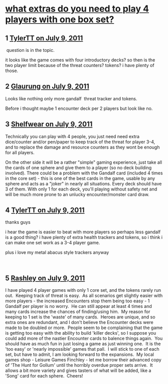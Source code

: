 # [what extras do you need to play 4 players with one box set?](https://community.fantasyflightgames.com/topic/49711-what-extras-do-you-need-to-play-4-players-with-one-box-set/)

## 1 [TylerTT on July 9, 2011](https://community.fantasyflightgames.com/topic/49711-what-extras-do-you-need-to-play-4-players-with-one-box-set/?do=findComment&comment=497137)

 question is in the topic. 

it looks like the game comes with four introductory decks? so then is the two player limit because of the threat counters? tokens? i have plenty of those.

## 2 [Glaurung on July 9, 2011](https://community.fantasyflightgames.com/topic/49711-what-extras-do-you-need-to-play-4-players-with-one-box-set/?do=findComment&comment=497139)

Looks like nothing only more gandalf  threat tracker and tokens.

Before i thought maybe 1 encounter deck per 2 players but look like no.

## 3 [Shelfwear on July 9, 2011](https://community.fantasyflightgames.com/topic/49711-what-extras-do-you-need-to-play-4-players-with-one-box-set/?do=findComment&comment=497149)

Technically you can play with 4 people, you just need need extra dice/counter and/or pen/paper to keep track of the threat for player 3-4, and to replace the damage and resource counters as they wont be enough for all players.

On the other side it will be a rather "simple" gaming experience, just take all the cards of one sphere and give them to a player (so no deck building involved). There could be a problem with the Gandalf card (included 4 times in the core set) - this is one of the best cards in the game, usable by any sphere and acts as a "joker" in nearly all situations. Every deck should have 3 of them. With only 1 for each deck, you'll playing without safety net and will be much more prone to an unlucky encounter/monster card draw.

## 4 [TylerTT on July 9, 2011](https://community.fantasyflightgames.com/topic/49711-what-extras-do-you-need-to-play-4-players-with-one-box-set/?do=findComment&comment=497158)

thanks guys

i hear the game is easier to beat with more players so perhaps less gandalf is a good thing? i have plenty of extra health trackers and tokens, so i think i can make one set work as a 3-4 player game. 

plus i love my metal abacus style trackers anyway

 

## 5 [Rashley on July 9, 2011](https://community.fantasyflightgames.com/topic/49711-what-extras-do-you-need-to-play-4-players-with-one-box-set/?do=findComment&comment=497160)

I have played 4 player games with only 1 core set, and the tokens rarely run out.  Keeping track of threat is easy.  As all scenarios get slightly easier with more players - the increased Encounters stop them being too easy - 1 Gandalf per player is no worry.  He can still appear at least 4 times and many cards increase the chances of finding/using him.  My reason for keeping to 1 set is the 'waste' of many cards.  Heroes are unique, and so extra ones are redundant, and I don't believe the Encounter decks were made to be doubled or more.  People seem to be complaining that the game is getting too easy with the ability to build 'killer decks', so I suppose you could add more of the nastier Encounter cards to balence things again.  You should have as much fun in just losing a game as just winning one.  It is the 'too easy' or 'nearly impossible' games that pall.  I will stick to one of each set, but have to admit, I am looking forward to the expansions.  My local games shop - Leisure Games Finchley - let me borrow their advanced copy of 'The Hunt for Gollum' until the horribly overdue proper sets arrive.  It allows a bit more variety and gives tasters of what will be added, like a 'Song' card for each sphere.  Cheers!

